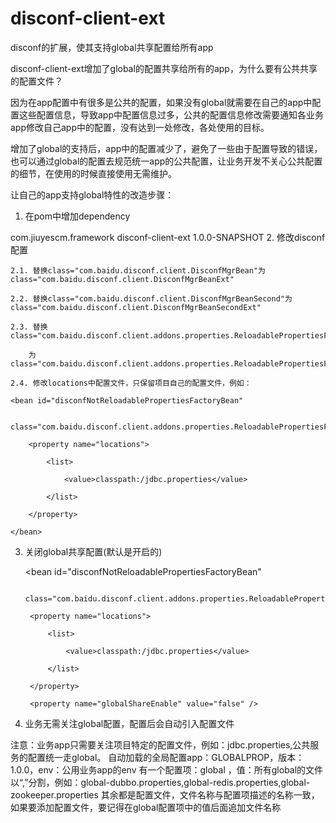 # disconf-client-ext
disconf的扩展，使其支持global共享配置给所有app

disconf-client-ext增加了global的配置共享给所有的app，为什么要有公共共享的配置文件？

因为在app配置中有很多是公共的配置，如果没有global就需要在自己的app中配置这些配置信息，导致app中配置信息过多，公共的配置信息修改需要通知各业务app修改自己app中的配置，没有达到一处修改，各处使用的目标。

增加了global的支持后，app中的配置减少了，避免了一些由于配置导致的错误，也可以通过global的配置去规范统一app的公共配置，让业务开发不关心公共配置的细节，在使用的时候直接使用无需维护。


让自己的app支持global特性的改造步骤：

1. 在pom中增加dependency
<!-- disconf ext -->
<dependency>
    <groupId>com.jiuyescm.framework</groupId>
    <artifactId>disconf-client-ext</artifactId>
    <version>1.0.0-SNAPSHOT</version>
</dependency>
2. 修改disconf配置

    2.1. 替换class="com.baidu.disconf.client.DisconfMgrBean"为class="com.baidu.disconf.client.DisconfMgrBeanExt"

    2.2. 替换class="com.baidu.disconf.client.DisconfMgrBeanSecond"为class="com.baidu.disconf.client.DisconfMgrBeanSecondExt"

    2.3. 替换class="com.baidu.disconf.client.addons.properties.ReloadablePropertiesFactoryBean"

        为class="com.baidu.disconf.client.addons.properties.ReloadablePropertiesFactoryBeanExt"

    2.4. 修改locations中配置文件，只保留项目自己的配置文件，例如：

    <bean id="disconfNotReloadablePropertiesFactoryBean"

        class="com.baidu.disconf.client.addons.properties.ReloadablePropertiesFactoryBeanExt">

        <property name="locations">

            <list>

                <value>classpath:/jdbc.properties</value>

            </list>

        </property>

    </bean>

3. 关闭global共享配置(默认是开启的)

    <bean id="disconfNotReloadablePropertiesFactoryBean"

        class="com.baidu.disconf.client.addons.properties.ReloadablePropertiesFactoryBeanExt">

        <property name="locations">

            <list>

                <value>classpath:/jdbc.properties</value>

            </list>

        </property>

        <property name="globalShareEnable" value="false" />

    </bean>

4. 业务无需关注global配置，配置后会自动引入配置文件

注意：业务app只需要关注项目特定的配置文件，例如：jdbc.properties,公共服务的配置统一走global。
自动加载的全局配置app：GLOBALPROP，版本：1.0.0，env：公用业务app的env
有一个配置项：global ，值：所有global的文件以“,”分割，例如：global-dubbo.properties,global-redis.properties,global-zookeeper.properties
其余都是配置文件，文件名称与配置项描述的名称一致，如果要添加配置文件，要记得在global配置项中的值后面追加文件名称
